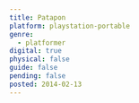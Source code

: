 ```yaml
---
title: Patapon
platform: playstation-portable
genre:
  - platformer
digital: true
physical: false
guide: false
pending: false
posted: 2014-02-13
---
```

